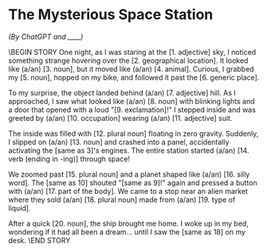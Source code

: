 # The Mysterious Space Station
*(By ChatGPT and ____)*

\\BEGIN STORY
One night, as I was staring at the [1. adjective] sky, I noticed something strange hovering over the [2. geographical location]. It looked like (a/an) [3. noun], but it moved like (a/an) [4. animal]. Curious, I grabbed my [5. noun], hopped on my bike, and followed it past the [6. generic place].

To my surprise, the object landed behind (a/an) [7. adjective] hill. As I approached, I saw what looked like (a/an) [8. noun] with blinking lights and a door that opened with a loud "[9. exclamation]!" I stepped inside and was greeted by (a/an) [10. occupation] wearing (a/an) [11. adjective] suit.

The inside was filled with [12. plural noun] floating in zero gravity. Suddenly, I slipped on (a/an) [13. noun] and crashed into a panel, accidentally activating the [same as 3]'s engines. The entire station started (a/an) [14. verb (ending in -ing)] through space!

We zoomed past [15. plural noun] and a planet shaped like (a/an) [16. silly word]. The [same as 10] shouted "[same as 9]!" again and pressed a button with (a/an) [17. part of the body]. We came to a stop near an alien market where they sold (a/an) [18. plural noun] made from (a/an) [19. type of liquid].

After a quick [20. noun], the ship brought me home. I woke up in my bed, wondering if it had all been a dream... until I saw the [same as 18] on my desk.
\\END STORY